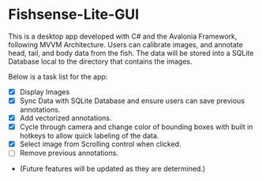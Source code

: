 # Fishsense-Lite-GUI
This is a desktop app developed with C# and the Avalonia Framework, following MVVM Architecture. Users can calibrate images, and annotate head, tail, and body data from the fish. The data will be stored into a SQLite Database local to the directory that contains the images.

Below is a task list for the app:
- [x] Display Images
- [x] Sync Data with SQLite Database and ensure users can save previous annotations.
- [x] Add vectorized annotations.
- [x] Cycle through camera and change color of bounding boxes with built in hotkeys to allow quick labeling of the data.
- [x] Select image from Scrolling control when clicked.
- [ ] Remove previous annotations.
- (Future features will be updated as they are determined.)
